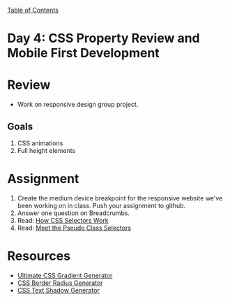 [Table of Contents](/README.md)

# Day 4: CSS Property Review and Mobile First Development

# Review
- Work on responsive design group project.

## Goals
1. CSS animations
2. Full height elements

# Assignment
1. Create the medium device breakpoint for the responsive website we've been working on in class. Push your assignment to github.
2. Answer one question on Breadcrumbs.
2. Read: [How CSS Selectors Work](http://css-tricks.com/how-css-selectors-work/)
3. Read: [Meet the Pseudo Class Selectors](http://css-tricks.com/pseudo-class-selectors/)

# Resources
* [Ultimate CSS Gradient Generator](http://css-tricks.com/pseudo-class-selectors)
* [CSS Border Radius Generator](http://border-radius.com/)
* [CSS Text Shadow Generator](http://css3gen.com/text-shadow/)